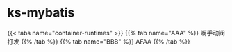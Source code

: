 # ks-mybatis

{{< tabs name="container-runtimes" >}}
{{% tab name="AAA" %}}
啊手动阀打发
{{% /tab %}}
{{% tab name="BBB" %}}
AFAA
{{% /tab %}}
